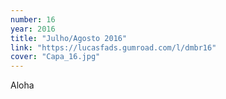 ```yaml
---
number: 16
year: 2016
title: "Julho/Agosto 2016"
link: "https://lucasfads.gumroad.com/l/dmbr16"
cover: "Capa_16.jpg"
---
```

Aloha
